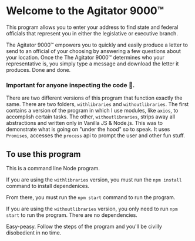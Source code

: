# Welcome to the Agitator 9000™
This program allows you to enter your address to find state and federal officials that represent you in either the legislative or executive branch.

The Agitator 9000™ empowers you to quickly and easily produce a letter to send to an official of your choosing by answering a few questions about your location. Once the The Agitator 9000™ determines who your representative is, you simply type a message and download the letter it produces. Done and done.

### Important for anyone inspecting the code 👀.
There are two different versions of this program that function exactly the same.  There are two folders, `withlibraries` and `withoutlibraries`. The first contains a version of the program in which I use modules, like `axios`, to accomplish certain tasks. The other, `withoutlibraries`, strips away all abstractions and written only in Vanilla JS & Node.js. This was to demonstrate what is going on "under the hood" so to speak. It uses `Promises`, accesses the `process` api to prompt the user and other fun stuff.

## To use this program
This is a command line Node program.

If you are using the `withlibraries` version, you must run the `npm install` command to install dependenices.

From there, you must run the `npm start` command to run the program.

If you are using the `withoutlibraries` version, you only need to run `npm start` to run the program. There are no dependencies.

Easy-peasy. Follow the steps of the program and you'll be civilly disobedient in no time.

